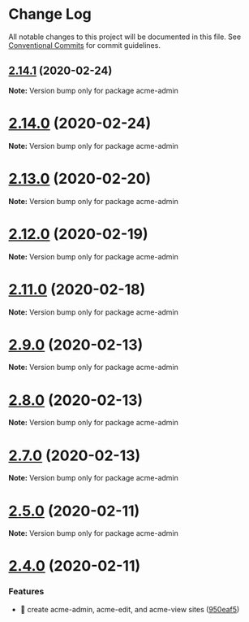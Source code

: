 # Change Log

All notable changes to this project will be documented in this file.
See [Conventional Commits](https://conventionalcommits.org) for commit guidelines.

## [2.14.1](https://github.com/nearform/orion/compare/v2.14.0...v2.14.1) (2020-02-24)

**Note:** Version bump only for package acme-admin





# [2.14.0](https://github.com/nearform/orion/compare/v2.13.1...v2.14.0) (2020-02-24)

**Note:** Version bump only for package acme-admin





# [2.13.0](https://github.com/nearform/orion/compare/v2.12.0...v2.13.0) (2020-02-20)

**Note:** Version bump only for package acme-admin





# [2.12.0](https://github.com/nearform/orion/compare/v2.11.0...v2.12.0) (2020-02-19)

**Note:** Version bump only for package acme-admin





# [2.11.0](https://github.com/nearform/orion/compare/v2.10.0...v2.11.0) (2020-02-18)

**Note:** Version bump only for package acme-admin





# [2.9.0](https://github.com/nearform/orion/compare/v2.8.0...v2.9.0) (2020-02-13)

**Note:** Version bump only for package acme-admin





# [2.8.0](https://github.com/nearform/orion/compare/v2.7.0...v2.8.0) (2020-02-13)

**Note:** Version bump only for package acme-admin





# [2.7.0](https://github.com/nearform/orion/compare/v2.6.0...v2.7.0) (2020-02-13)

**Note:** Version bump only for package acme-admin





# [2.5.0](https://github.com/nearform/orion/compare/v2.4.0...v2.5.0) (2020-02-11)

**Note:** Version bump only for package acme-admin





# [2.4.0](https://github.com/nearform/orion/compare/v2.3.0...v2.4.0) (2020-02-11)


### Features

* 🎸 create acme-admin, acme-edit, and acme-view sites ([950eaf5](https://github.com/nearform/orion/commit/950eaf55a88a5f24807317a368bff85bae512513))
